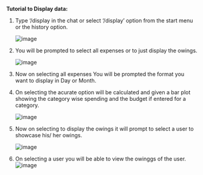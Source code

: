 ﻿**Tutorial to Display data:**

1. Type ‘/display in the chat or select ‘/display’ option from the start menu or the history option.

   ![image](https://github.com/user-attachments/assets/3cf13cad-eb5f-4674-ac17-2d6a165bdec3)

2. You will be prompted to select all expenses or to just display the owings.

   ![image](https://github.com/user-attachments/assets/bd2c3837-55b3-467d-8a12-303da01ac864)

3. Now on selecting all expenses You will be prompted the format you want to display in Day or Month.

   

4. On selecting the acurate option will be calculated and given a bar plot showing the category wise 
   spending and the budget if entered for a category.

   ![image](https://github.com/user-attachments/assets/29a0d467-70da-4520-bd75-d66a0c6ef9e5)


5. Now on selecting to display the owings it will prompt to select a user to showcase his/ her owings.

   ![image](https://github.com/user-attachments/assets/cc89b9f7-22ba-4524-8d26-add9f467e1d6)

6. On selecting a user you will be able to view the owinggs of the user.
   ![image](https://github.com/user-attachments/assets/cca1fd2f-7208-4168-805c-31bcc73109d2)


